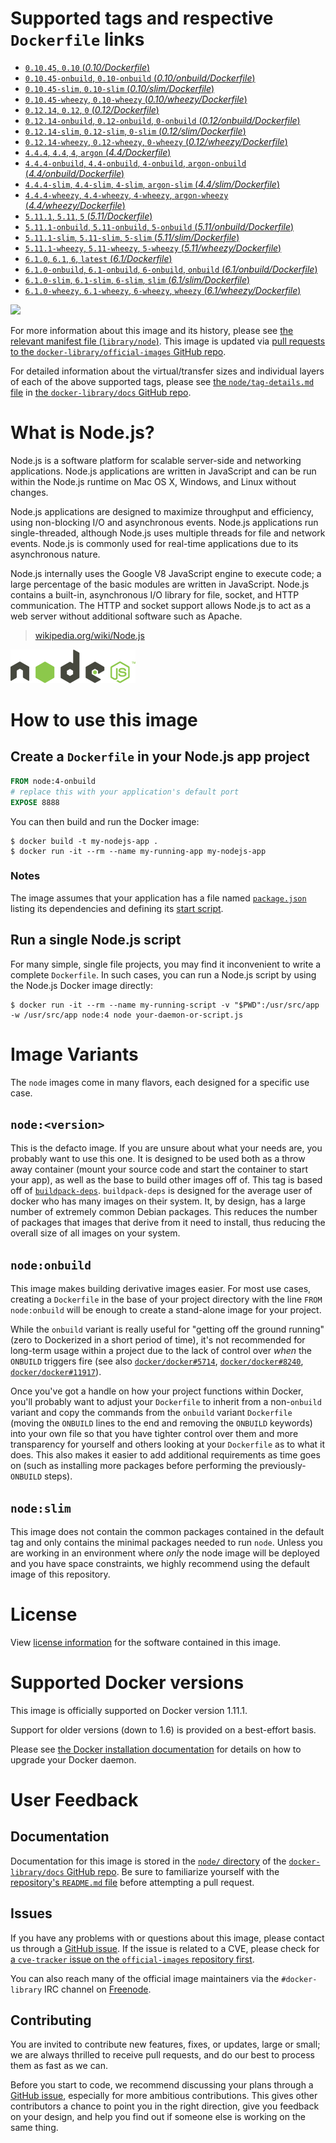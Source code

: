 # Supported tags and respective `Dockerfile` links

-	[`0.10.45`, `0.10` (*0.10/Dockerfile*)](https://github.com/nodejs/docker-node/blob/5e058d36cc69303d1f62d424615fa03e050f20ef/0.10/Dockerfile)
-	[`0.10.45-onbuild`, `0.10-onbuild` (*0.10/onbuild/Dockerfile*)](https://github.com/nodejs/docker-node/blob/5e058d36cc69303d1f62d424615fa03e050f20ef/0.10/onbuild/Dockerfile)
-	[`0.10.45-slim`, `0.10-slim` (*0.10/slim/Dockerfile*)](https://github.com/nodejs/docker-node/blob/5e058d36cc69303d1f62d424615fa03e050f20ef/0.10/slim/Dockerfile)
-	[`0.10.45-wheezy`, `0.10-wheezy` (*0.10/wheezy/Dockerfile*)](https://github.com/nodejs/docker-node/blob/5e058d36cc69303d1f62d424615fa03e050f20ef/0.10/wheezy/Dockerfile)
-	[`0.12.14`, `0.12`, `0` (*0.12/Dockerfile*)](https://github.com/nodejs/docker-node/blob/6778e14c0c1ae53cc413f77a94c21c7cf05f651f/0.12/Dockerfile)
-	[`0.12.14-onbuild`, `0.12-onbuild`, `0-onbuild` (*0.12/onbuild/Dockerfile*)](https://github.com/nodejs/docker-node/blob/6778e14c0c1ae53cc413f77a94c21c7cf05f651f/0.12/onbuild/Dockerfile)
-	[`0.12.14-slim`, `0.12-slim`, `0-slim` (*0.12/slim/Dockerfile*)](https://github.com/nodejs/docker-node/blob/6778e14c0c1ae53cc413f77a94c21c7cf05f651f/0.12/slim/Dockerfile)
-	[`0.12.14-wheezy`, `0.12-wheezy`, `0-wheezy` (*0.12/wheezy/Dockerfile*)](https://github.com/nodejs/docker-node/blob/6778e14c0c1ae53cc413f77a94c21c7cf05f651f/0.12/wheezy/Dockerfile)
-	[`4.4.4`, `4.4`, `4`, `argon` (*4.4/Dockerfile*)](https://github.com/nodejs/docker-node/blob/06cd6a984ed5d2c4edb7d4513791614ce7cd0c30/4.4/Dockerfile)
-	[`4.4.4-onbuild`, `4.4-onbuild`, `4-onbuild`, `argon-onbuild` (*4.4/onbuild/Dockerfile*)](https://github.com/nodejs/docker-node/blob/06cd6a984ed5d2c4edb7d4513791614ce7cd0c30/4.4/onbuild/Dockerfile)
-	[`4.4.4-slim`, `4.4-slim`, `4-slim`, `argon-slim` (*4.4/slim/Dockerfile*)](https://github.com/nodejs/docker-node/blob/06cd6a984ed5d2c4edb7d4513791614ce7cd0c30/4.4/slim/Dockerfile)
-	[`4.4.4-wheezy`, `4.4-wheezy`, `4-wheezy`, `argon-wheezy` (*4.4/wheezy/Dockerfile*)](https://github.com/nodejs/docker-node/blob/06cd6a984ed5d2c4edb7d4513791614ce7cd0c30/4.4/wheezy/Dockerfile)
-	[`5.11.1`, `5.11`, `5` (*5.11/Dockerfile*)](https://github.com/nodejs/docker-node/blob/cbdacad677bafa044140610f851bed00254de1ca/5.11/Dockerfile)
-	[`5.11.1-onbuild`, `5.11-onbuild`, `5-onbuild` (*5.11/onbuild/Dockerfile*)](https://github.com/nodejs/docker-node/blob/cbdacad677bafa044140610f851bed00254de1ca/5.11/onbuild/Dockerfile)
-	[`5.11.1-slim`, `5.11-slim`, `5-slim` (*5.11/slim/Dockerfile*)](https://github.com/nodejs/docker-node/blob/cbdacad677bafa044140610f851bed00254de1ca/5.11/slim/Dockerfile)
-	[`5.11.1-wheezy`, `5.11-wheezy`, `5-wheezy` (*5.11/wheezy/Dockerfile*)](https://github.com/nodejs/docker-node/blob/cbdacad677bafa044140610f851bed00254de1ca/5.11/wheezy/Dockerfile)
-	[`6.1.0`, `6.1`, `6`, `latest` (*6.1/Dockerfile*)](https://github.com/nodejs/docker-node/blob/10940306b6ae14f9d2fb0d9a7327e768eadc039a/6.1/Dockerfile)
-	[`6.1.0-onbuild`, `6.1-onbuild`, `6-onbuild`, `onbuild` (*6.1/onbuild/Dockerfile*)](https://github.com/nodejs/docker-node/blob/10940306b6ae14f9d2fb0d9a7327e768eadc039a/6.1/onbuild/Dockerfile)
-	[`6.1.0-slim`, `6.1-slim`, `6-slim`, `slim` (*6.1/slim/Dockerfile*)](https://github.com/nodejs/docker-node/blob/10940306b6ae14f9d2fb0d9a7327e768eadc039a/6.1/slim/Dockerfile)
-	[`6.1.0-wheezy`, `6.1-wheezy`, `6-wheezy`, `wheezy` (*6.1/wheezy/Dockerfile*)](https://github.com/nodejs/docker-node/blob/10940306b6ae14f9d2fb0d9a7327e768eadc039a/6.1/wheezy/Dockerfile)

[![](https://badge.imagelayers.io/node:latest.svg)](https://imagelayers.io/?images=node:0.10.45,node:0.10.45-onbuild,node:0.10.45-slim,node:0.10.45-wheezy,node:0.12.14,node:0.12.14-onbuild,node:0.12.14-slim,node:0.12.14-wheezy,node:4.4.4,node:4.4.4-onbuild,node:4.4.4-slim,node:4.4.4-wheezy,node:5.11.1,node:5.11.1-onbuild,node:5.11.1-slim,node:5.11.1-wheezy,node:6.1.0,node:6.1.0-onbuild,node:6.1.0-slim,node:6.1.0-wheezy)

For more information about this image and its history, please see [the relevant manifest file (`library/node`)](https://github.com/docker-library/official-images/blob/master/library/node). This image is updated via [pull requests to the `docker-library/official-images` GitHub repo](https://github.com/docker-library/official-images/pulls?q=label%3Alibrary%2Fnode).

For detailed information about the virtual/transfer sizes and individual layers of each of the above supported tags, please see [the `node/tag-details.md` file](https://github.com/docker-library/docs/blob/master/node/tag-details.md) in [the `docker-library/docs` GitHub repo](https://github.com/docker-library/docs).

# What is Node.js?

Node.js is a software platform for scalable server-side and networking applications. Node.js applications are written in JavaScript and can be run within the Node.js runtime on Mac OS X, Windows, and Linux without changes.

Node.js applications are designed to maximize throughput and efficiency, using non-blocking I/O and asynchronous events. Node.js applications run single-threaded, although Node.js uses multiple threads for file and network events. Node.js is commonly used for real-time applications due to its asynchronous nature.

Node.js internally uses the Google V8 JavaScript engine to execute code; a large percentage of the basic modules are written in JavaScript. Node.js contains a built-in, asynchronous I/O library for file, socket, and HTTP communication. The HTTP and socket support allows Node.js to act as a web server without additional software such as Apache.

> [wikipedia.org/wiki/Node.js](https://en.wikipedia.org/wiki/Node.js)

![logo](https://raw.githubusercontent.com/docker-library/docs/01c12653951b2fe592c1f93a13b4e289ada0e3a1/node/logo.png)

# How to use this image

## Create a `Dockerfile` in your Node.js app project

```dockerfile
FROM node:4-onbuild
# replace this with your application's default port
EXPOSE 8888
```

You can then build and run the Docker image:

```console
$ docker build -t my-nodejs-app .
$ docker run -it --rm --name my-running-app my-nodejs-app
```

### Notes

The image assumes that your application has a file named [`package.json`](https://docs.npmjs.com/files/package.json) listing its dependencies and defining its [start script](https://docs.npmjs.com/misc/scripts#default-values).

## Run a single Node.js script

For many simple, single file projects, you may find it inconvenient to write a complete `Dockerfile`. In such cases, you can run a Node.js script by using the Node.js Docker image directly:

```console
$ docker run -it --rm --name my-running-script -v "$PWD":/usr/src/app -w /usr/src/app node:4 node your-daemon-or-script.js
```

# Image Variants

The `node` images come in many flavors, each designed for a specific use case.

## `node:<version>`

This is the defacto image. If you are unsure about what your needs are, you probably want to use this one. It is designed to be used both as a throw away container (mount your source code and start the container to start your app), as well as the base to build other images off of. This tag is based off of [`buildpack-deps`](https://registry.hub.docker.com/_/buildpack-deps/). `buildpack-deps` is designed for the average user of docker who has many images on their system. It, by design, has a large number of extremely common Debian packages. This reduces the number of packages that images that derive from it need to install, thus reducing the overall size of all images on your system.

## `node:onbuild`

This image makes building derivative images easier. For most use cases, creating a `Dockerfile` in the base of your project directory with the line `FROM node:onbuild` will be enough to create a stand-alone image for your project.

While the `onbuild` variant is really useful for "getting off the ground running" (zero to Dockerized in a short period of time), it's not recommended for long-term usage within a project due to the lack of control over *when* the `ONBUILD` triggers fire (see also [`docker/docker#5714`](https://github.com/docker/docker/issues/5714), [`docker/docker#8240`](https://github.com/docker/docker/issues/8240), [`docker/docker#11917`](https://github.com/docker/docker/issues/11917)).

Once you've got a handle on how your project functions within Docker, you'll probably want to adjust your `Dockerfile` to inherit from a non-`onbuild` variant and copy the commands from the `onbuild` variant `Dockerfile` (moving the `ONBUILD` lines to the end and removing the `ONBUILD` keywords) into your own file so that you have tighter control over them and more transparency for yourself and others looking at your `Dockerfile` as to what it does. This also makes it easier to add additional requirements as time goes on (such as installing more packages before performing the previously-`ONBUILD` steps).

## `node:slim`

This image does not contain the common packages contained in the default tag and only contains the minimal packages needed to run `node`. Unless you are working in an environment where *only* the node image will be deployed and you have space constraints, we highly recommend using the default image of this repository.

# License

View [license information](https://github.com/joyent/node/blob/master/LICENSE) for the software contained in this image.

# Supported Docker versions

This image is officially supported on Docker version 1.11.1.

Support for older versions (down to 1.6) is provided on a best-effort basis.

Please see [the Docker installation documentation](https://docs.docker.com/installation/) for details on how to upgrade your Docker daemon.

# User Feedback

## Documentation

Documentation for this image is stored in the [`node/` directory](https://github.com/docker-library/docs/tree/master/node) of the [`docker-library/docs` GitHub repo](https://github.com/docker-library/docs). Be sure to familiarize yourself with the [repository's `README.md` file](https://github.com/docker-library/docs/blob/master/README.md) before attempting a pull request.

## Issues

If you have any problems with or questions about this image, please contact us through a [GitHub issue](https://github.com/nodejs/docker-node/issues). If the issue is related to a CVE, please check for [a `cve-tracker` issue on the `official-images` repository first](https://github.com/docker-library/official-images/issues?q=label%3Acve-tracker).

You can also reach many of the official image maintainers via the `#docker-library` IRC channel on [Freenode](https://freenode.net).

## Contributing

You are invited to contribute new features, fixes, or updates, large or small; we are always thrilled to receive pull requests, and do our best to process them as fast as we can.

Before you start to code, we recommend discussing your plans through a [GitHub issue](https://github.com/nodejs/docker-node/issues), especially for more ambitious contributions. This gives other contributors a chance to point you in the right direction, give you feedback on your design, and help you find out if someone else is working on the same thing.
